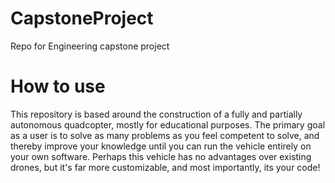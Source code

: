 # CapstoneProject
Repo for Engineering capstone project

# How to use
This repository is based around the construction of a fully and partially autonomous quadcopter, mostly for educational purposes. The primary goal as a user is to solve as many problems as you feel competent to solve, and thereby improve your knowledge until you can run the vehicle entirely on your own software. Perhaps this vehicle has no advantages over existing drones, but it's far more customizable, and most importantly, its your code! 
